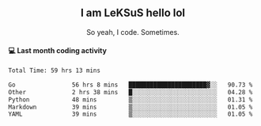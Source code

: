 <h2 align="center">I am LeKSuS hello lol</h2>
<p align="center">So yeah, I code. Sometimes.</p>

#### :computer: Last month coding activity
<!--START_SECTION:waka-->

```txt
Total Time: 59 hrs 13 mins

Go                56 hrs 8 mins   ██████████████████████▓░░   90.73 %
Other             2 hrs 38 mins   █░░░░░░░░░░░░░░░░░░░░░░░░   04.28 %
Python            48 mins         ▒░░░░░░░░░░░░░░░░░░░░░░░░   01.31 %
Markdown          39 mins         ▒░░░░░░░░░░░░░░░░░░░░░░░░   01.05 %
YAML              39 mins         ▒░░░░░░░░░░░░░░░░░░░░░░░░   01.05 %
```

<!--END_SECTION:waka-->
